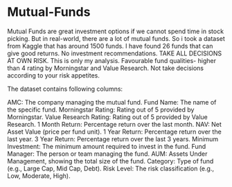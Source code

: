# Mutual-Funds
Mutual Funds are great investment options if we cannot spend time in stock picking. But in real-world, there are a lot of mutual funds. So i took a dataset from Kaggle that has around 1500 funds. 
I have found 26 funds that can give good returns. No investment recommendations. TAKE ALL DECISIONS AT OWN RISK. This is only my analysis. 
Favourable fund qualities- higher than 4 rating by Morningstar and Value Research. Not take decisions according to your risk appetites. 

The dataset contains following columns:

AMC: The company managing the mutual fund.
Fund Name: The name of the specific fund.
Morningstar Rating: Rating out of 5 provided by Morningstar.
Value Research Rating: Rating out of 5 provided by Value Research.
1 Month Return: Percentage return over the last month.
NAV: Net Asset Value (price per fund unit).
1 Year Return: Percentage return over the last year.
3 Year Return: Percentage return over the last 3 years.
Minimum Investment: The minimum amount required to invest in the fund.
Fund Manager: The person or team managing the fund.
AUM: Assets Under Management, showing the total size of the fund.
Category: Type of fund (e.g., Large Cap, Mid Cap, Debt).
Risk Level: The risk classification (e.g., Low, Moderate, High).
